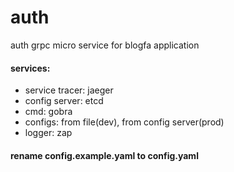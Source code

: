 # auth
auth grpc micro service for blogfa application


#### services:
 - service tracer: jaeger
 - config server: etcd
 - cmd: gobra
 - configs: from file(dev), from config server(prod)
 - logger: zap

#### rename config.example.yaml to config.yaml
